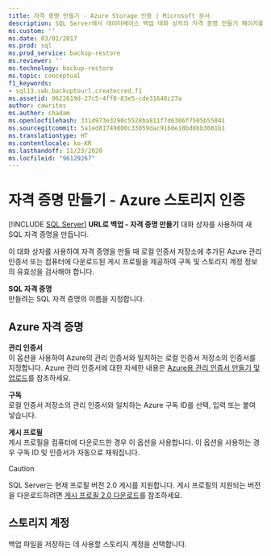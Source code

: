 ```yaml
---
title: 자격 증명 만들기 - Azure Storage 인증 | Microsoft 문서
description: SQL Server에서 데이터베이스 백업 대화 상자의 자격 증명 만들기 페이지를 사용하여 Azure 관리 인증서를 제공하고 연결의 유효성을 검사합니다.
ms.custom: ''
ms.date: 03/01/2017
ms.prod: sql
ms.prod_service: backup-restore
ms.reviewer: ''
ms.technology: backup-restore
ms.topic: conceptual
f1_keywords:
- sql13.swb.backuptourl.createcred.f1
ms.assetid: 0622619d-27c5-4ff0-83e5-cde31648c27a
author: cawrites
ms.author: chadam
ms.openlocfilehash: 331d973e3290c5528ba811f7d6306f7505b55041
ms.sourcegitcommit: 5a1ed81749800c33059dac91b0e18bd8bb3081b1
ms.translationtype: HT
ms.contentlocale: ko-KR
ms.lasthandoff: 11/23/2020
ms.locfileid: "96129267"
---
```

# <a name="create-credential---authenticate-to-azure-storage"></a>자격 증명 만들기 - Azure 스토리지 인증
 [!INCLUDE [SQL Server](../../includes/applies-to-version/sqlserver.md)]
  **URL로 백업 - 자격 증명 만들기** 대화 상자를 사용하여 새 SQL 자격 증명을 만듭니다.  
  
 이 대화 상자를 사용하여 자격 증명을 만들 때 로컬 인증서 저장소에 추가된 Azure 관리 인증서 또는 컴퓨터에 다운로드된 게시 프로필을 제공하여 구독 및 스토리지 계정 정보의 유효성을 검사해야 합니다.  
  
 **SQL 자격 증명**  
 만들려는 SQL 자격 증명의 이름을 지정합니다.  
  
## <a name="azure-credentials"></a>Azure 자격 증명  
 **관리 인증서**  
 이 옵션을 사용하여 Azure의 관리 인증서와 일치하는 로컬 인증서 저장소의 인증서를 지정합니다. Azure 관리 인증서에 대한 자세한 내용은 [Azure용 관리 인증서 만들기 및 업로드](/previous-versions/azure/gg551722(v=azure.100))를 참조하세요.  
  
 **구독**  
 로컬 인증서 저장소의 관리 인증서와 일치하는 Azure 구독 ID를 선택, 입력 또는 붙여 넣습니다.  
  
 **게시 프로필**  
 게시 프로필을 컴퓨터에 다운로드한 경우 이 옵션을 사용합니다. 이 옵션을 사용하는 경우 구독 ID 및 인증서가 자동으로 채워집니다.  
  
> [!CAUTION]  
>  SQL Server는 현재 프로필 버전 2.0 게시를 지원합니다. 게시 프로필의 지원되는 버전을 다운로드하려면 [게시 프로필 2.0 다운로드](https://go.microsoft.com/fwlink/?LinkId=396421)를 참조하세요.  
  
## <a name="storage-account"></a>스토리지 계정  
 백업 파일을 저장하는 데 사용할 스토리지 계정을 선택합니다.  
  
